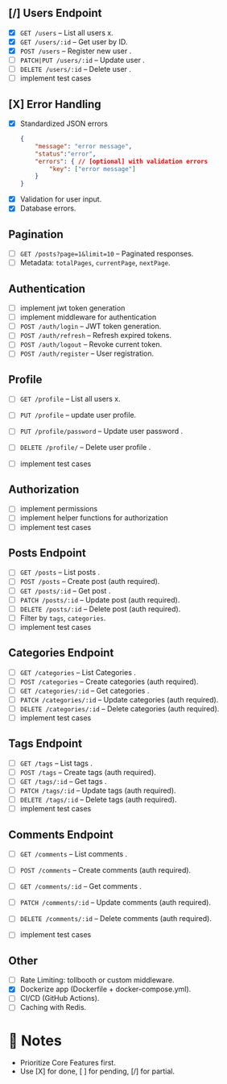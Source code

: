 
## [/] Users Endpoint
- [X] `GET /users` – List all users x.
- [X] `GET /users/:id` – Get user by ID.
- [X] `POST /users` – Register new user .
- [ ] `PATCH|PUT /users/:id` – Update user .
- [ ] `DELETE /users/:id` – Delete user .
- [ ] implement test cases 

## [X] Error Handling
- [X] Standardized JSON errors 
    ```json 
    { 
        "message": "error message", 
        "status":"error", 
        "errors": { // [optional] with validation errors
            "key": ["error message"]
        } 
    }
    ```
- [X] Validation for user input.
- [X] Database errors. 

## Pagination
- [ ] `GET /posts?page=1&limit=10` – Paginated responses.
- [ ] Metadata: `totalPages`, `currentPage`, `nextPage`.

## Authentication
- [ ] implement jwt token generation
- [ ] implement middleware for authentication
- [ ] `POST /auth/login` – JWT token generation.
- [ ] `POST /auth/refresh` – Refresh expired tokens.
- [ ] `POST /auth/logout` – Revoke current token.
- [ ] `POST /auth/register` – User registration.

## Profile 
- [ ] `GET /profile` – List all users x.
- [ ] `PUT /profile` – update user profile.
- [ ] `PUT /profile/password` – Update user password .
- [ ] `DELETE /profile/` – Delete user profile .
- [ ] implement test cases 


## Authorization
- [ ] implement permissions
- [ ] implement helper functions for authorization
- [ ] implement test cases

## Posts Endpoint
- [ ] `GET /posts` – List posts .
- [ ] `POST /posts` – Create post (auth required).
- [ ] `GET /posts/:id` – Get post .
- [ ] `PATCH /posts/:id` – Update post (auth required).
- [ ] `DELETE /posts/:id` – Delete post (auth required).
- [ ] Filter by `tags`, `categories`.
- [ ] implement test cases

## Categories Endpoint
- [ ] `GET /categories` – List Categories .
- [ ] `POST /categories` – Create categories (auth required).
- [ ] `GET /categories/:id` – Get categories .
- [ ] `PATCH /categories/:id` – Update categories (auth required).
- [ ] `DELETE /categories/:id` – Delete categories (auth required).
- [ ] implement test cases

## Tags Endpoint
- [ ] `GET /tags` – List tags .
- [ ] `POST /tags` – Create tags (auth required).
- [ ] `GET /tags/:id` – Get tags .
- [ ] `PATCH /tags/:id` – Update tags (auth required).
- [ ] `DELETE /tags/:id` – Delete tags (auth required).
- [ ] implement test cases

## Comments Endpoint
- [ ] `GET /comments` – List comments .
- [ ] `POST /comments` – Create comments (auth required).
- [ ] `GET /comments/:id` – Get comments .
- [ ] `PATCH /comments/:id` – Update comments (auth required).
- [ ] `DELETE /comments/:id` – Delete comments (auth required).
- [ ] implement test cases


## Other 
- [ ] Rate Limiting: tollbooth or custom middleware.
- [X] Dockerize app (Dockerfile + docker-compose.yml).
- [ ] CI/CD (GitHub Actions).
- [ ] Caching with Redis.

# 📌 Notes
- Prioritize Core Features first.
- Use [X] for done, [ ] for pending, [/] for partial.